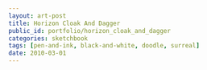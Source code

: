 ```yaml
---
layout: art-post
title: Horizon Cloak And Dagger
public_id: portfolio/horizon_cloak_and_dagger
categories: sketchbook
tags: [pen-and-ink, black-and-white, doodle, surreal]
date: 2010-03-01
---
```

